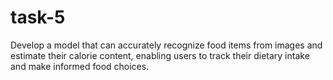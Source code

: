 # task-5
Develop a model that can accurately recognize food items from images and estimate their calorie content, enabling users to track their dietary intake and make informed food choices.
